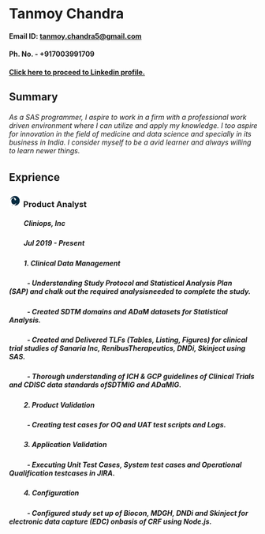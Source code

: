 # Tanmoy Chandra

#### Email ID: tanmoy.chandra5@gmail.com                     

#### Ph. No. - +917003991709

#### [Click here to proceed to Linkedin profile.](linkedin.com/in/tanmoy-chandra-23045b119)
 
## Summary

###### As a SAS programmer, I aspire to work in a firm with a professional work driven environment where I can utilize and apply my knowledge. I too aspire for innovation in the field of medicine and data science and specially in its business in India. I consider myself to be a avid learner and always willing to learn newer things.

## Exprience

### ![](/image/cliniops1.png) Product Analyst
##### &nbsp;&nbsp;&nbsp;&nbsp;&nbsp;&nbsp;&nbsp;&nbsp; Cliniops, Inc
##### &nbsp;&nbsp;&nbsp;&nbsp;&nbsp;&nbsp;&nbsp;&nbsp; Jul 2019 - Present
##### &nbsp;&nbsp;&nbsp;&nbsp;&nbsp;&nbsp;&nbsp;&nbsp; 1. Clinical Data Management
##### &nbsp;&nbsp;&nbsp;&nbsp;&nbsp;&nbsp;&nbsp;&nbsp;&nbsp;&nbsp; - Understanding Study Protocol and Statistical Analysis Plan &nbsp;&nbsp;&nbsp;&nbsp;&nbsp;&nbsp;&nbsp;&nbsp;&nbsp;&nbsp; (SAP) and chalk out the required analysisneeded to complete the study.
##### &nbsp;&nbsp;&nbsp;&nbsp;&nbsp;&nbsp;&nbsp;&nbsp;&nbsp;&nbsp; -  Created SDTM domains and ADaM datasets for Statistical Analysis.
##### &nbsp;&nbsp;&nbsp;&nbsp;&nbsp;&nbsp;&nbsp;&nbsp;&nbsp;&nbsp; -  Created and Delivered TLFs (Tables, Listing, Figures) for clinical trial studies of Sanaria Inc, RenibusTherapeutics, DNDi, Skinject using SAS.
##### &nbsp;&nbsp;&nbsp;&nbsp;&nbsp;&nbsp;&nbsp;&nbsp;&nbsp;&nbsp; -  Thorough understanding of ICH & GCP guidelines of Clinical Trials and CDISC data standards ofSDTMIG and ADaMIG.
##### &nbsp;&nbsp;&nbsp;&nbsp;&nbsp;&nbsp;&nbsp;&nbsp; 2. Product Validation
##### &nbsp;&nbsp;&nbsp;&nbsp;&nbsp;&nbsp;&nbsp;&nbsp;&nbsp;&nbsp; -  Creating test cases for OQ and UAT test scripts and Logs.
##### &nbsp;&nbsp;&nbsp;&nbsp;&nbsp;&nbsp;&nbsp;&nbsp; 3. Application Validation
##### &nbsp;&nbsp;&nbsp;&nbsp;&nbsp;&nbsp;&nbsp;&nbsp;&nbsp;&nbsp; -  Executing Unit Test Cases, System test cases and Operational Qualification testcases in JIRA.
##### &nbsp;&nbsp;&nbsp;&nbsp;&nbsp;&nbsp;&nbsp;&nbsp; 4. Configuration
##### &nbsp;&nbsp;&nbsp;&nbsp;&nbsp;&nbsp;&nbsp;&nbsp;&nbsp;&nbsp; -  Configured study set up of Biocon, MDGH, DNDi and Skinject for electronic data capture (EDC) onbasis of CRF using Node.js.



